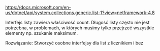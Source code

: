 https://docs.microsoft.com/en-us/dotnet/api/system.collections.generic.list-1?view=netframework-4.8

Interfejs listy zawiera właściwość count. Długość listy często nie jest potrzebna, w problemach, w których musimy tylko przejrzeć wszystkie elementy np. szukanie maksimum.

Rozwiązanie:
Stworzyć osobne interfejsy dla list z licznikiem i bez